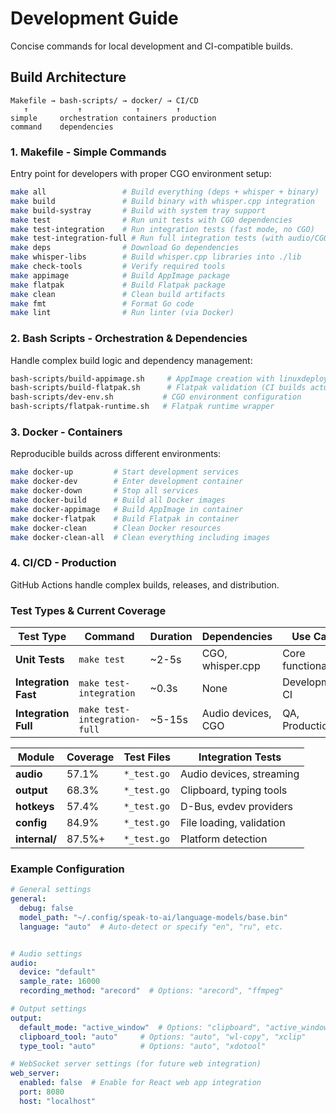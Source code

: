 # Development Guide

Concise commands for local development and CI-compatible builds.

## Build Architecture

```
Makefile → bash-scripts/ → docker/ → CI/CD
   ↑           ↑            ↑        ↑
simple     orchestration containers production
command    dependencies
```

### 1. Makefile - Simple Commands
Entry point for developers with proper CGO environment setup:
```bash
make all                 # Build everything (deps + whisper + binary)
make build               # Build binary with whisper.cpp integration
make build-systray       # Build with system tray support
make test                # Run unit tests with CGO dependencies
make test-integration    # Run integration tests (fast mode, no CGO)
make test-integration-full # Run full integration tests (with audio/CGO)
make deps                # Download Go dependencies
make whisper-libs        # Build whisper.cpp libraries into ./lib
make check-tools         # Verify required tools
make appimage            # Build AppImage package
make flatpak             # Build Flatpak package
make clean               # Clean build artifacts
make fmt                 # Format Go code
make lint                # Run linter (via Docker)
```

### 2. Bash Scripts - Orchestration & Dependencies  
Handle complex build logic and dependency management:
```bash
bash-scripts/build-appimage.sh     # AppImage creation with linuxdeploy fallbacks
bash-scripts/build-flatpak.sh      # Flatpak validation (CI builds actual package)
bash-scripts/dev-env.sh           # CGO environment configuration
bash-scripts/flatpak-runtime.sh   # Flatpak runtime wrapper
```

### 3. Docker - Containers
Reproducible builds across different environments:
```bash
make docker-up         # Start development services
make docker-dev        # Enter development container
make docker-down       # Stop all services
make docker-build      # Build all Docker images
make docker-appimage   # Build AppImage in container
make docker-flatpak    # Build Flatpak in container
make docker-clean      # Clean Docker resources
make docker-clean-all  # Clean everything including images
```

### 4. CI/CD - Production
GitHub Actions handle complex builds, releases, and distribution.

### Test Types & Current Coverage 

| Test Type | Command | Duration | Dependencies | Use Case |
|-----------|---------|----------|--------------|----------|
| **Unit Tests** | `make test` | ~2-5s | CGO, whisper.cpp | Core functionality |
| **Integration Fast** | `make test-integration` | ~0.3s | None | Development, CI |
| **Integration Full** | `make test-integration-full` | ~5-15s | Audio devices, CGO | QA, Production |


| Module | Coverage | Test Files | Integration Tests |
|--------|----------|------------|-------------------|
| **audio** | 57.1% | `*_test.go` | Audio devices, streaming |
| **output** | 68.3% | `*_test.go` | Clipboard, typing tools |
| **hotkeys** | 57.4% | `*_test.go` | D-Bus, evdev providers |
| **config** | 84.9% | `*_test.go` | File loading, validation |
| **internal/** | 87.5%+ | `*_test.go` | Platform detection |

### Example Configuration

```yaml
# General settings
general:
  debug: false
  model_path: "~/.config/speak-to-ai/language-models/base.bin"
  language: "auto"  # Auto-detect or specify "en", "ru", etc.


# Audio settings
audio:
  device: "default"
  sample_rate: 16000
  recording_method: "arecord"  # Options: "arecord", "ffmpeg"

# Output settings
output:
  default_mode: "active_window"  # Options: "clipboard", "active_window", "combined"
  clipboard_tool: "auto"     # Options: "auto", "wl-copy", "xclip"
  type_tool: "auto"          # Options: "auto", "xdotool"

# WebSocket server settings (for future web integration)
web_server:
  enabled: false  # Enable for React web app integration
  port: 8080
  host: "localhost"
```